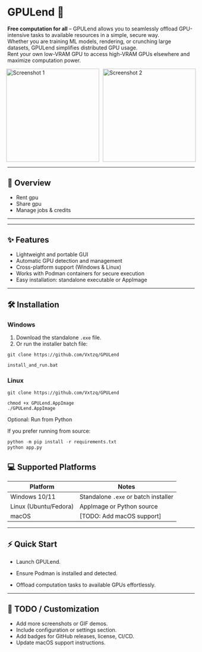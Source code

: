 # GPULend 🚀

**Free computation for all** – GPULend allows you to seamlessly offload GPU-intensive tasks to available resources in a simple, secure way.  
Whether you are training ML models, rendering, or crunching large datasets, GPULend simplifies distributed GPU usage.  
Rent your own low-VRAM GPU to access high-VRAM GPUs elsewhere and maximize computation power.

<div style="display: flex; gap: 10px; justify-content: center; align-items: flex-start;">
  <img src="https://github.com/user-attachments/assets/f6740670-25af-4d6b-b901-50e6b0f8685a" 
       alt="Screenshot 1" width="250">
  <img src="https://github.com/user-attachments/assets/cd48c461-b910-4c32-a4ec-35b84c470f97" 
       alt="Screenshot 2" width="250">
</div>

---
## 🌟 Overview
- Rent gpu
- Share gpu
- Manage jobs & credits
---



---
## ✨ Features

- Lightweight and portable GUI
- Automatic GPU detection and management
- Cross-platform support (Windows & Linux)
- Works with Podman containers for secure execution
- Easy installation: standalone executable or AppImage  

---

## 🛠 Installation

### Windows

1. Download the standalone `.exe` file.  
2. Or run the installer batch file:  

```
git clone https://github.com/Vxtzq/GPULend
```

```bat
install_and_run.bat
```
### Linux
```
git clone https://github.com/Vxtzq/GPULend
```

```
chmod +x GPULend.AppImage
./GPULend.AppImage
```

Optional: Run from Python

If you prefer running from source:
```python
python -m pip install -r requirements.txt
python app.py
```
## 💻 Supported Platforms

| Platform             | Notes                                    |
|--------------------|------------------------------------------|
| Windows 10/11        | Standalone `.exe` or batch installer   |
| Linux (Ubuntu/Fedora)| AppImage or Python source              |
| macOS                | [TODO: Add macOS support]              |

---

## ⚡ Quick Start

- Launch GPULend.

- Ensure Podman is installed and detected.

- Offload computation tasks to available GPUs effortlessly.


---

## 📝 TODO / Customization

- Add more screenshots or GIF demos.
- Include configuration or settings section.
- Add badges for GitHub releases, license, CI/CD.
- Update macOS support instructions.

